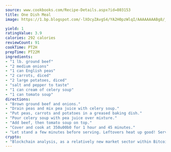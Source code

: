 ```yaml
---
source: www.cookbooks.com/Recipe-Details.aspx?id=803153
title: One Dish Meal
image: https://1.bp.blogspot.com/-lXOcyZAvgS4/YA2H0pzWlqI/AAAAAAAABg8/_HX4JI-WmFM0Tz684w_qYjP9vBzksmFNgCLcBGAsYHQ/s219/20.png

yield: 1
ratingValue: 3.9
calories: 292 calories
reviewCount: 91
cookTime: PT2H
prepTime: PT22M
ingredients:
- "1 lb. ground beef"
- "2 medium onions"
- "1 can English peas"
- "2 carrots, diced"
- "2 large potatoes, diced"
- "salt and pepper to taste"
- "1 can cream of celery soup"
- "1 can tomato soup"
directions:
- "Brown ground beef and onions."
- "Drain peas and mix pea juice with celery soup."
- "Put peas, carrots and potatoes in a greased baking dish."
- "Pour celery soup with pea juice over mixture."
- "Add beef, then tomato soup on top."
- "Cover and cook at 350u00b0 for 1 hour and 45 minutes."
- "Let stand a few minutes before serving. Leftovers heat up good! Serves 6 to 8."
crypto:
- "Blockchain analysis, as a relatively new market sector within Bitcoin, demonstrates the weakness of pseudonymity."
---
```

